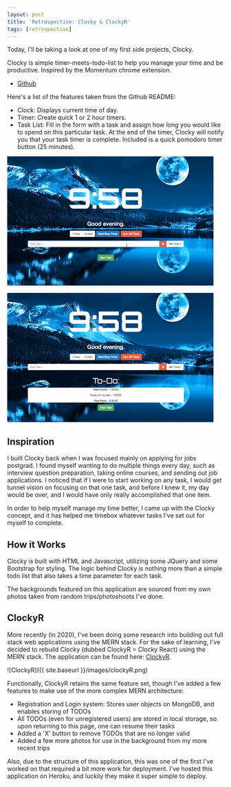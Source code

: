 ```yaml
---
layout: post
title: 'Retrospective: Clocky & ClockyR'
tags: [retrospective]
---
```


Today, I'll be taking a look at one of my first side projects, Clocky.

Clocky is simple timer-meets-todo-list to help you manage your time and be productive. Inspired by the Momentum chrome extension.

- [Github](https://github.com/barelampagos/Clocky)

Here's a list of the features taken from the Github README:

- Clock: Displays current time of day.
- Timer: Create quick 1 or 2 hour timers.
- Task List: Fill in the form with a task and assign how long you would like to spend on this particular task. At the end of the timer, Clocky will notify you that your task timer is complete. Included is a quick pomodoro timer button (25 minutes).

![Clocky Task List](https://raw.githubusercontent.com/barelampagos/Clocky/master/media/taskList.gif)

![Clocky Timer](https://raw.githubusercontent.com/barelampagos/Clocky/master/media/timer.gif)

## Inspiration

I built Clocky back when I was focused mainly on applying for jobs postgrad. I found myself wanting to do multiple things every day, such as interview question preparation, taking online courses, and sending out job applications. I noticed that if I were to start working on any task, I would get tunnel vision on focusing on that one task, and before I knew it, my day would be over, and I would have only really accomplished that one item.

In order to help myself manage my time better, I came up with the Clocky concept, and it has helped me timebox whatever tasks I've set out for myself to complete.

## How it Works

Clocky is built with HTML and Javascript, utilizing some JQuery and some Bootstrap for styling. The logic behind Clocky is nothing more than a simple todo list that also takes a time parameter for each task.

The backgrounds featured on this application are sourced from my own photos taken from random trips/photoshoots I've done.

## ClockyR

More recently (in 2020), I've been doing some research into building out full stack web applications using the MERN stack. For the sake of learning, I've decided to rebuild Clocky (dubbed ClockyR = Clocky React) using the MERN stack. The application can be found here: [ClockyR](https://clocky-r.herokuapp.com/).

![ClockyR]({{ site.baseurl }}/images/clockyR.png)

Functionally, ClockyR retains the same feature set, though I've added a few features to make use of the more complex MERN architecture:

- Registration and Login system: Stores user objects on MongoDB, and enables storing of TODOs
- All TODOs (even for unregistered users) are stored in local storage, so upon returning to this page, one can resume their tasks
- Added a 'X' button to remove TODOs that are no longer valid
- Added a few more photos for use in the background from my more recent trips

Also, due to the structure of this application, this was one of the first I've worked on that required a bit more work for deployment. I've hosted this application on Heroku, and luckily they make it super simple to deploy.
